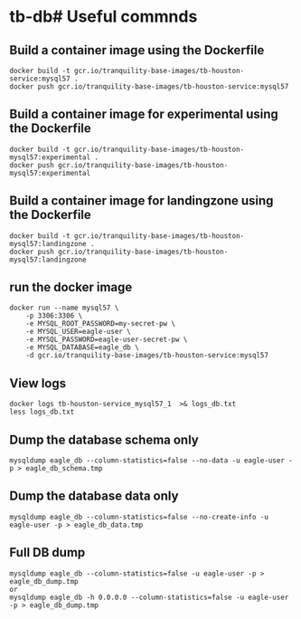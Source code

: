 # tb-db# Useful commnds
## Build a container image using the Dockerfile
```
docker build -t gcr.io/tranquility-base-images/tb-houston-service:mysql57 .
docker push gcr.io/tranquility-base-images/tb-houston-service:mysql57
```

## Build a container image for experimental using the Dockerfile
```
docker build -t gcr.io/tranquility-base-images/tb-houston-mysql57:experimental .
docker push gcr.io/tranquility-base-images/tb-houston-mysql57:experimental
```

## Build a container image for landingzone using the Dockerfile
```
docker build -t gcr.io/tranquility-base-images/tb-houston-mysql57:landingzone .
docker push gcr.io/tranquility-base-images/tb-houston-mysql57:landingzone
```

## run the docker image
```
docker run --name mysql57 \
    -p 3306:3306 \
    -e MYSQL_ROOT_PASSWORD=my-secret-pw \
    -e MYSQL_USER=eagle-user \
    -e MYSQL_PASSWORD=eagle-user-secret-pw \
    -e MYSQL_DATABASE=eagle_db \
    -d gcr.io/tranquility-base-images/tb-houston-service:mysql57
```

## View logs
```
docker logs tb-houston-service_mysql57_1  >& logs_db.txt
less logs_db.txt
```

## Dump the database schema only
```
mysqldump eagle_db --column-statistics=false --no-data -u eagle-user -p > eagle_db_schema.tmp
```

## Dump the database data only
```
mysqldump eagle_db --column-statistics=false --no-create-info -u eagle-user -p > eagle_db_data.tmp
```

## Full DB dump
```
mysqldump eagle_db --column-statistics=false -u eagle-user -p > eagle_db_dump.tmp
or
mysqldump eagle_db -h 0.0.0.0 --column-statistics=false -u eagle-user -p > eagle_db_dump.tmp
```
